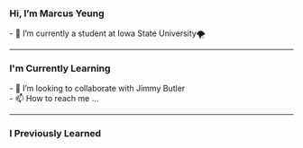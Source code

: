 
<h3> Hi, I’m Marcus Yeung </h3>
- 🌱 I’m currently a student at Iowa State University🌪️<br>
<hr>

<h3> I'm Currently Learning </h3>
- 💞️ I’m looking to collaborate with Jimmy Butler <br>
- 📫 How to reach me ... <br>
<hr>
<h3> I Previously Learned </h3>
<!---
yohimhim/yohimhim is a ✨ special ✨ repository because its `README.md` (this file) appears on your GitHub profile.
You can click the Preview link to take a look at your changes.
--->
